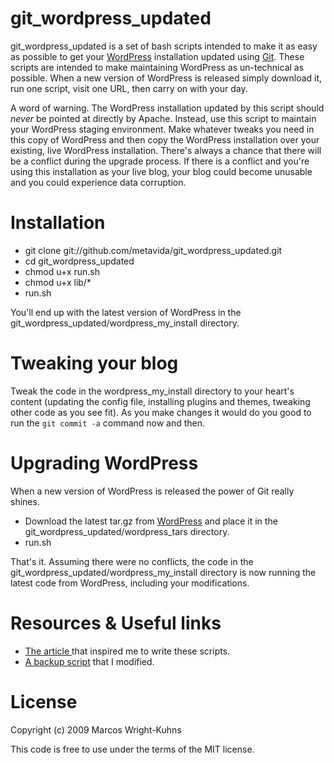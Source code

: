git_wordpress_updated
=====

git_wordpress_updated is a set of bash scripts intended to make it as easy as possible to get your [WordPress](http://wordpress.org) installation updated using [Git](http://git-scm.com/). These scripts are intended to make maintaining WordPress as un-technical as possible. When a new version of WordPress is released simply download it, run one script, visit one URL, then carry on with your day.

A word of warning. The WordPress installation updated by this script should *never* be pointed at directly by Apache. Instead, use this script to maintain your WordPress staging environment. Make whatever tweaks you need in this copy of WordPress and then copy the WordPress installation over your existing, live WordPress installation. There's always a chance that there will be a conflict during the upgrade process. If there is a conflict and you're using this installation as your live blog, your blog could become unusable and you could experience data corruption.

Installation
=====

* git clone git://github.com/metavida/git_wordpress_updated.git
* cd git_wordpress_updated
* chmod u+x run.sh
* chmod u+x lib/*
* run.sh

You'll end up with the latest version of WordPress in the git_wordpress_updated/wordpress_my_install directory.

Tweaking your blog
=====

Tweak the code in the wordpress_my_install directory to your heart's content (updating the config file, installing plugins and themes, tweaking other code as you see fit). As you make changes it would do you good to run the `git commit -a` command now and then.

Upgrading WordPress
=====

When a new version of WordPress is released the power of Git really shines.

* Download the latest tar.gz from [WordPress](http://wordpress.org/download/) and place it in the git_wordpress_updated/wordpress_tars directory.
* run.sh

That's it. Assuming there were no conflicts, the code in the git_wordpress_updated/wordpress_my_install directory is now running the latest code from WordPress, including your modifications.

Resources & Useful links
=====

* [The article ](http://www.matusiak.eu/numerodix/blog/index.php/2008/09/21/git-by-example-keeping-wordpress-up-to-date/) that inspired me to write these scripts.
* [A backup script](http://www.guyrutenberg.com/2008/05/07/wordpress-backup-script/) that I modified.

License
=====

Copyright (c) 2009 Marcos Wright-Kuhns

This code is free to use under the terms of the MIT license.